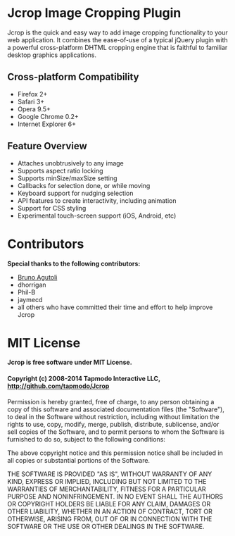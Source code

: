 Jcrop Image Cropping Plugin
===========================

Jcrop is the quick and easy way to add image cropping functionality to
your web application. It combines the ease-of-use of a typical jQuery
plugin with a powerful cross-platform DHTML cropping engine that is
faithful to familiar desktop graphics applications.

Cross-platform Compatibility
----------------------------

* Firefox 2+
* Safari 3+
* Opera 9.5+
* Google Chrome 0.2+
* Internet Explorer 6+

Feature Overview
----------------

* Attaches unobtrusively to any image
* Supports aspect ratio locking
* Supports minSize/maxSize setting
* Callbacks for selection done, or while moving
* Keyboard support for nudging selection
* API features to create interactivity, including animation
* Support for CSS styling
* Experimental touch-screen support (iOS, Android, etc)

Contributors
============

**Special thanks to the following contributors:**

* [Bruno Agutoli](mailto:brunotla1@gmail.com)
* dhorrigan
* Phil-B
* jaymecd
* all others who have committed their time and effort to help improve Jcrop

MIT License
===========

**Jcrop is free software under MIT License.**

#### Copyright (c) 2008-2014 Tapmodo Interactive LLC,<br />http://github.com/tapmodo/Jcrop

Permission is hereby granted, free of charge, to any person obtaining
a copy of this software and associated documentation files (the
"Software"), to deal in the Software without restriction, including
without limitation the rights to use, copy, modify, merge, publish,
distribute, sublicense, and/or sell copies of the Software, and to
permit persons to whom the Software is furnished to do so, subject to
the following conditions:

The above copyright notice and this permission notice shall be
included in all copies or substantial portions of the Software.

THE SOFTWARE IS PROVIDED "AS IS", WITHOUT WARRANTY OF ANY KIND,
EXPRESS OR IMPLIED, INCLUDING BUT NOT LIMITED TO THE WARRANTIES OF
MERCHANTABILITY, FITNESS FOR A PARTICULAR PURPOSE AND
NONINFRINGEMENT. IN NO EVENT SHALL THE AUTHORS OR COPYRIGHT HOLDERS BE
LIABLE FOR ANY CLAIM, DAMAGES OR OTHER LIABILITY, WHETHER IN AN ACTION
OF CONTRACT, TORT OR OTHERWISE, ARISING FROM, OUT OF OR IN CONNECTION
WITH THE SOFTWARE OR THE USE OR OTHER DEALINGS IN THE SOFTWARE.
